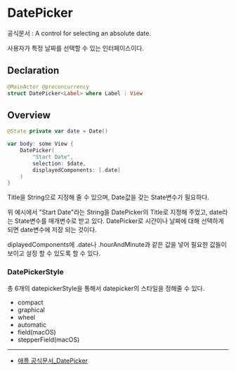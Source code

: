 # DatePicker
공식문서 :
     A control for selecting an absolute date.

사용자가 특정 날짜를 선택할 수 있는 인터페이스이다.

## Declaration
```swift
@MainActor @preconcurrency
struct DatePicker<Label> where Label : View
```

## Overview
```swift
@State private var date = Date()

var body: some View {
    DatePicker(
        "Start Date",
        selection: $date,
        displayedComponents: [.date]
    )
}
```
Title을 String으로 지정해 줄 수 있으며, Date값을 갖는 State변수가 필요하다.

위 예시에서 "Start Date"라는 String을 DatePicker의 Title로 지정해 주었고, date라는 State변수를 매개변수로 받고 있다. DatePicker로 시간이나 날짜에 대해 선택하게 되면 date변수에 저장 되는 것이다.

diplayedComponents에 .date나 .hourAndMinute과 같은 값을 넣어 필요한 값들이 보이고 설정 할 수 있도록 할 수 있다.

### DatePickerStyle
총 6개의 datepickerStyle을 통해서 datepicker의 스타일을 정해줄 수 있다.
- compact
- graphical
- wheel
- automatic
- field(macOS)
- stepperField(macOS)

***
- [애플 공식문서_DatePicker](https://developer.apple.com/documentation/swiftui/datepicker) 
